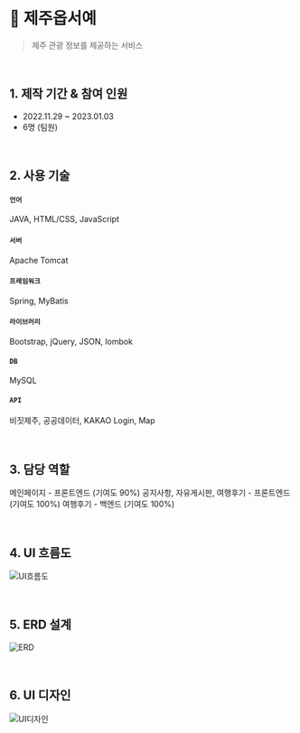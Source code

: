 # :pushpin: 제주옵서예
>제주 관광 정보를 제공하는 서비스

</br>

## 1. 제작 기간 & 참여 인원
- 2022.11.29 ~ 2023.01.03
- 6명 (팀원)

</br>

## 2. 사용 기술
#### `언어`
JAVA, HTML/CSS, JavaScript
#### `서버`
Apache Tomcat
#### `프레임워크`
Spring, MyBatis
#### `라이브러리`
Bootstrap, jQuery, JSON, lombok
#### `DB`
MySQL
#### `API`
비짓제주, 공공데이터, KAKAO Login, Map

</br>

## 3. 담당 역할
메인페이지 - 프론트엔드 (기여도 90%)
공지사항, 자유게시판, 여행후기 - 프론트엔드 (기여도 100%)
여행후기 - 백엔드 (기여도 100%)

</br>

## 4. UI 흐름도
![UI흐름도](https://github.com/user-attachments/assets/ef22ea71-609b-453a-af12-e6755b1060d8)

</br>

## 5. ERD 설계
![ERD](https://github.com/user-attachments/assets/3dbb7af1-8651-4f98-bd66-65d6931174a8)

</br>

## 6. UI 디자인
![UI디자인](https://github.com/user-attachments/assets/7583b4cd-7656-4097-be8a-ba78d4eb0e98)

